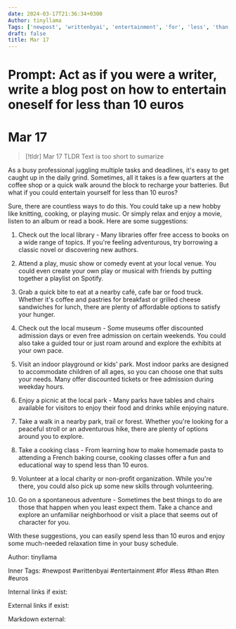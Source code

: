 ```yaml
---
date: 2024-03-17T21:36:34+0300
Author: tinyllama
Tags: ['newpost', 'writtenbyai', 'entertainment', 'for', 'less', 'than', 'ten', 'euros']
draft: false
title: Mar 17
---
```


# Prompt: Act as if you were a writer, write a blog post on how to entertain oneself for less than 10 euros

# Mar 17

> [!tldr] Mar 17
> TLDR
> Text is too short to sumarize

As a busy professional juggling multiple tasks and deadlines, it's easy to get caught up in the daily grind. Sometimes, all it takes is a few quarters at the coffee shop or a quick walk around the block to recharge your batteries. But what if you could entertain yourself for less than 10 euros?

Sure, there are countless ways to do this. You could take up a new hobby like knitting, cooking, or playing music. Or simply relax and enjoy a movie, listen to an album or read a book. Here are some suggestions:

1. Check out the local library - Many libraries offer free access to books on a wide range of topics. If you're feeling adventurous, try borrowing a classic novel or discovering new authors.

2. Attend a play, music show or comedy event at your local venue. You could even create your own play or musical with friends by putting together a playlist on Spotify.

3. Grab a quick bite to eat at a nearby café, cafe bar or food truck. Whether it's coffee and pastries for breakfast or grilled cheese sandwiches for lunch, there are plenty of affordable options to satisfy your hunger.

4. Check out the local museum - Some museums offer discounted admission days or even free admission on certain weekends. You could also take a guided tour or just roam around and explore the exhibits at your own pace.

5. Visit an indoor playground or kids' park. Most indoor parks are designed to accommodate children of all ages, so you can choose one that suits your needs. Many offer discounted tickets or free admission during weekday hours.

6. Enjoy a picnic at the local park - Many parks have tables and chairs available for visitors to enjoy their food and drinks while enjoying nature.

7. Take a walk in a nearby park, trail or forest. Whether you're looking for a peaceful stroll or an adventurous hike, there are plenty of options around you to explore.

8. Take a cooking class - From learning how to make homemade pasta to attending a French baking course, cooking classes offer a fun and educational way to spend less than 10 euros.

9. Volunteer at a local charity or non-profit organization. While you're there, you could also pick up some new skills through volunteering.

10. Go on a spontaneous adventure - Sometimes the best things to do are those that happen when you least expect them. Take a chance and explore an unfamiliar neighborhood or visit a place that seems out of character for you.

With these suggestions, you can easily spend less than 10 euros and enjoy some much-needed relaxation time in your busy schedule.

Author: tinyllama

Inner Tags: #newpost #writtenbyai #entertainment #for #less #than #ten #euros

Internal links if exist:

External links if exist:

Markdown external: